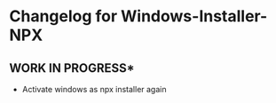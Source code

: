 # Changelog for Windows-Installer-NPX

## **WORK IN PROGRESS***
* Activate windows as npx installer again